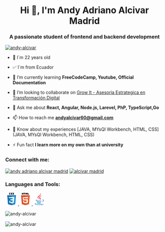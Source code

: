 <h1 align="center">Hi 👋, I'm Andy Adriano Alcivar Madrid</h1>
<h3 align="center">A passionate student of frontend and backend development</h3>

<p align="left"> <a href="https://github.com/ryo-ma/github-profile-trophy"><img src="https://github-profile-trophy.vercel.app/?username=andy-alcivar" alt="andy-alcivar" /></a> </p>

- 🤠 I´m 22 years old

- ✅ I´m from Ecuador
  
- 🌱 I’m currently learning **FreeCodeCamp, Youtube, Official Documentation**

- 👯 I’m looking to collaborate on [Grow It - Asesoría Estrategica en Transformación Digital](https://growit.com.do/)

- 💬 Ask me about **React, Angular, Node.js, Larevel, PhP, TypeScript,Go**

- 📫 How to reach me **andyalcivar60@gmail.com**

- 📄 Know about my experiences [JAVA, MYsQl Workbench, HTML, CSS](JAVA, MYsQl Workbench, HTML, CSS)

- ⚡ Fun fact **I learn more on my own than at university**

<h3 align="left">Connect with me:</h3>
<p align="left">
<a href="https://www.linkedin.com/in/andy-adriano-alcivar-madrid-1666b31b8/" target="_blank"><img align="center" src="https://raw.githubusercontent.com/rahuldkjain/github-profile-readme-generator/master/src/images/icons/Social/linked-in-alt.svg" alt="andy adriano alcivar madrid" height="30" width="40" /></a>
<a href="https://fb.com/alcivar madrid" target="_blank"><img align="center" src="https://raw.githubusercontent.com/rahuldkjain/github-profile-readme-generator/master/src/images/icons/Social/facebook.svg" alt="alcivar madrid" height="30" width="40" /></a>
</p>

<h3 align="left">Languages and Tools:</h3>
<p align="left"> <a href="https://www.w3schools.com/css/" target="_blank" rel="noreferrer"> <img src="https://raw.githubusercontent.com/devicons/devicon/master/icons/css3/css3-original-wordmark.svg" alt="css3" width="40" height="40"/> </a> <a href="https://www.w3.org/html/" target="_blank" rel="noreferrer"> <img src="https://raw.githubusercontent.com/devicons/devicon/master/icons/html5/html5-original-wordmark.svg" alt="html5" width="40" height="40"/> </a> <a href="https://www.java.com" target="_blank" rel="noreferrer"> <img src="https://raw.githubusercontent.com/devicons/devicon/master/icons/java/java-original.svg" alt="java" width="40" height="40"/> </a> </p>

<p><img align="center" src="https://github-readme-stats.vercel.app/api/top-langs?username=andy-alcivar&show_icons=true&locale=en&layout=compact" alt="andy-alcivar" /></p>

<p><img align="center" src="https://github-readme-streak-stats.herokuapp.com/?user=andy-alcivar&" alt="andy-alcivar" /></p>
